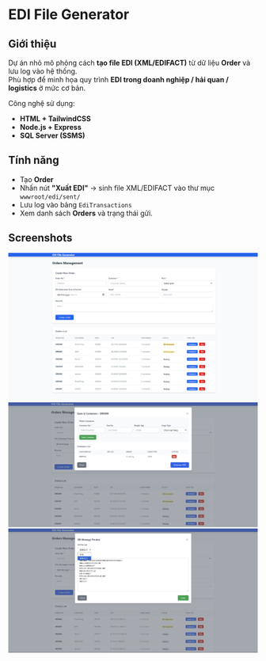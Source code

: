 #  EDI File Generator

## Giới thiệu
Dự án nhỏ mô phỏng cách **tạo file EDI (XML/EDIFACT)** từ dữ liệu **Order** và lưu log vào hệ thống.  
Phù hợp để minh họa quy trình **EDI trong doanh nghiệp / hải quan / logistics** ở mức cơ bản.

Công nghệ sử dụng:
- **HTML + TailwindCSS**
- **Node.js + Express**
- **SQL Server (SSMS)**

## Tính năng
- Tạo **Order**
- Nhấn nút **"Xuất EDI"** → sinh file XML/EDIFACT vào thư mục `wwwroot/edi/sent/`
- Lưu log vào bảng `EdiTransactions`
- Xem danh sách **Orders** và trạng thái gửi.  

## Screenshots

![UI](/Img/localhost_3000_orders.html.png)
![UI](/Img/Screenshot%202025-09-08%20025745.png)
![UI](/Img/Screenshot%202025-09-08%20025724.png)
